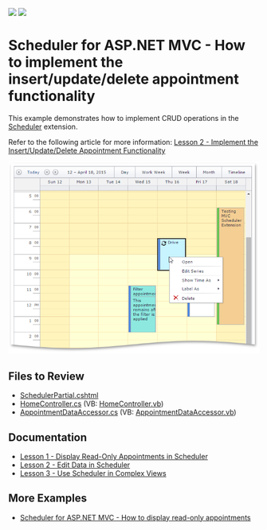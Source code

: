 <!-- default badges list -->
[![](https://img.shields.io/badge/Open_in_DevExpress_Support_Center-FF7200?style=flat-square&logo=DevExpress&logoColor=white)](https://supportcenter.devexpress.com/ticket/details/E3984)
[![](https://img.shields.io/badge/📖_How_to_use_DevExpress_Examples-e9f6fc?style=flat-square)](https://docs.devexpress.com/GeneralInformation/403183)
<!-- default badges end -->

# Scheduler for ASP.NET MVC - How to implement the insert/update/delete appointment functionality

This example demonstrates how to implement CRUD operations in the [Scheduler](https://docs.devexpress.com/AspNetMvc/11431/components/scheduler) extension.

Refer to the following article for more information: [Lesson 2 - Implement the Insert/Update/Delete Appointment Functionality](https://docs.devexpress.com/AspNetMvc/11567/components/scheduler/get-started/lesson-2-implement-the-insert-update-delete-appointment-functionality)

![](scheduler-with-context-menu.png)

## Files to Review

* [SchedulerPartial.cshtml](./CS/MVCSchedulerEditable/Views/Home/SchedulerPartial.cshtml)
* [HomeController.cs](./CS/MVCSchedulerEditable/Controllers/HomeController.cs) (VB: [HomeController.vb](./VB/MVCSchedulerEditable/Controllers/HomeController.vb))
* [AppointmentDataAccessor.cs](./CS/MVCSchedulerEditable/Models/AppointmentDataAccessor.cs) (VB: [AppointmentDataAccessor.vb](./VB/MVCSchedulerEditable/Models/AppointmentDataAccessor.vb))

## Documentation

* [Lesson 1 - Display Read-Only Appointments in Scheduler](https://docs.devexpress.com/AspNetMvc/11554/components/scheduler/get-started/lesson-1-use-scheduler-to-display-appointments-in-read-only-mode)
* [Lesson 2 - Edit Data in Scheduler](https://docs.devexpress.com/AspNetMvc/11567/components/scheduler/get-started/lesson-2-implement-the-insert-update-delete-appointment-functionality)
* [Lesson 3 - Use Scheduler in Complex Views](https://docs.devexpress.com/AspNetMvc/11629/components/scheduler/get-started/lesson-3-use-scheduler-in-complex-views)

## More Examples

* [Scheduler for ASP.NET MVC - How to display read-only appointments](https://github.com/DevExpress-Examples/asp-net-mvc-scheduler-display-read-only-appointments)
